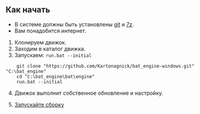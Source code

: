 ﻿
Как начать
----------

- В системе должны быть установлены [git](https://git-scm.com/downloads) и [7z](https://www.7-zip.org).
- Вам понадобится интернет.

   
1. Клонируем движок.
2. Заходим в каталог движка.
3. Запускаем: `run.bat --initial`

```
    git clone "https://github.com/Kartonagnick/bat_engine-windows.git" "C:\bat_engine"
    cd "C:\bat_engine\bat\engine"
    run.bat --initial
```

4. Движок выполнит собственное обновление и настройку.

5. [Запускайте сборку](002-commands.md)


